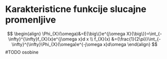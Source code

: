 # Karakteristicne funkcije slucajne promenljive
$$
\begin{align}
\Phi_{X}(\omega)&=E{\big\{}e^{j\omega X}{\big\}}=\int_{-\infty}^{\infty}f_{X}(x)e^{j\omega x}d x  \\
f_{X}(x) &={\frac{1}{2\pi}}\int_{-\infty}^{\infty}\Phi_{X}(\omega)e^{-j\omega x}d\omega
\end{align}
$$
#TODO osobine
